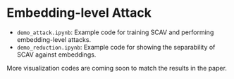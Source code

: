 # Embedding-level Attack

- `demo_attack.ipynb`: Example code for training SCAV and performing embedding-level attacks.
- `demo_reduction.ipynb`: Example code for showing the separability of SCAV against embeddings.

More visualization codes are coming soon to match the results in the paper.